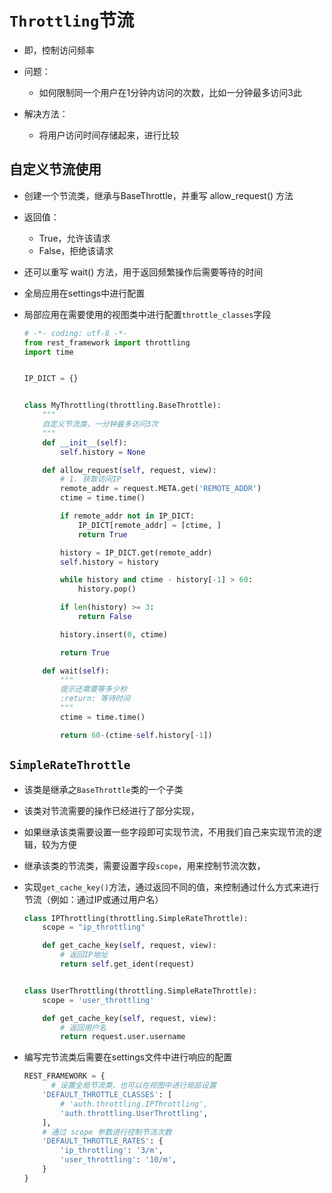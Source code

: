 # `Throttling`节流

- 即，控制访问频率

- 问题：
  - 如何限制同一个用户在1分钟内访问的次数，比如一分钟最多访问3此
- 解决方法：
  - 将用户访问时间存储起来，进行比较

## 自定义节流使用

- 创建一个节流类，继承与BaseThrottle，并重写 allow_request() 方法

- 返回值：

  - True，允许该请求
  - False，拒绝该请求

- 还可以重写 wait() 方法，用于返回频繁操作后需要等待的时间

- 全局应用在settings中进行配置

- 局部应用在需要使用的视图类中进行配置`throttle_classes`字段

  ```python
  # -*- coding: utf-8 -*-
  from rest_framework import throttling
  import time
  
  
  IP_DICT = {}
  
  
  class MyThrottling(throttling.BaseThrottle):
      """
      自定义节流类，一分钟最多访问3次
      """
      def __init__(self):
          self.history = None
  
      def allow_request(self, request, view):
          # 1. 获取访问IP
          remote_addr = request.META.get('REMOTE_ADDR')
          ctime = time.time()
  
          if remote_addr not in IP_DICT:
              IP_DICT[remote_addr] = [ctime, ]
              return True
  
          history = IP_DICT.get(remote_addr)
          self.history = history
  
          while history and ctime - history[-1] > 60:
              history.pop()
  
          if len(history) >= 3:
              return False
  
          history.insert(0, ctime)
  
          return True
  
      def wait(self):
          """
          提示还需要等多少秒
          :return: 等待时间
          """
          ctime = time.time()
  
          return 60-(ctime-self.history[-1])
  ```

  



## `SimpleRateThrottle`

- 该类是继承之`BaseThrottle`类的一个子类

- 该类对节流需要的操作已经进行了部分实现，

- 如果继承该类需要设置一些字段即可实现节流，不用我们自己来实现节流的逻辑，较为方便

- 继承该类的节流类，需要设置字段`scope`，用来控制节流次数，

- 实现`get_cache_key()`方法，通过返回不同的值，来控制通过什么方式来进行节流（例如：通过IP或通过用户名）

  ```python
  class IPThrottling(throttling.SimpleRateThrottle):
      scope = "ip_throttling"
  
      def get_cache_key(self, request, view):
          # 返回IP地址
          return self.get_ident(request)
  
  
  class UserThrottling(throttling.SimpleRateThrottle):
      scope = 'user_throttling'
  
      def get_cache_key(self, request, view):
          # 返回用户名
          return request.user.username
  ```

- 编写完节流类后需要在settings文件中进行响应的配置

  ```python
  REST_FRAMEWORK = {
     	# 设置全局节流类，也可以在视图中进行局部设置
      'DEFAULT_THROTTLE_CLASSES': [
          # 'auth.throttling.IPThrottling',
          'auth.throttling.UserThrottling',
      ],
      # 通过 scope 参数进行控制节流次数 
      'DEFAULT_THROTTLE_RATES': {
          'ip_throttling': '3/m',
          'user_throttling': '10/m',
      }
  }
  ```

  